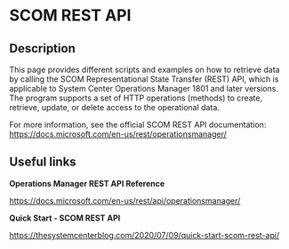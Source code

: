 # SCOM REST API


## Description
This page provides different scripts and examples on how to retrieve data by calling the SCOM Representational State Transfer (REST) API, which is applicable to System Center Operations Manager 1801 and later versions.
The program supports a set of HTTP operations (methods) to create, retrieve, update, or delete access to the operational data.

For more information, see the official SCOM REST API documentation:  
https://docs.microsoft.com/en-us/rest/operationsmanager/

## Useful links

**Operations Manager REST API Reference**

https://docs.microsoft.com/en-us/rest/api/operationsmanager/

**Quick Start - SCOM REST API**

https://thesystemcenterblog.com/2020/07/09/quick-start-scom-rest-api/
